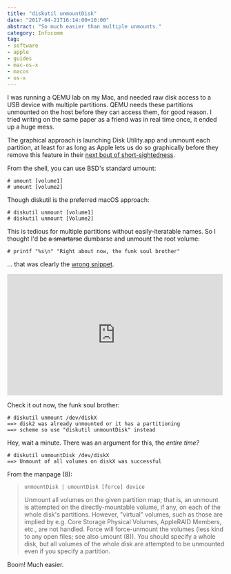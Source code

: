 ```yaml
---
title: "diskutil unmountDisk"
date: "2017-04-21T16:14:00+10:00"
abstract: "So much easier than multiple unmounts."
category: Infocomm
tag:
- software
- apple
- guides
- mac-os-x
- macos
- os-x
---
```

I was running a QEMU lab on my Mac, and needed raw disk access to a USB device with multiple partitions. QEMU needs these partitions unmounted on the host before they can access them, for good reason. I tried writing on the same paper as a friend was in real time once, it ended up a huge mess.

The graphical approach is launching Disk Utility.app and unmount each partition, at least for as long as Apple lets us do so graphically before they remove this feature in their [next bout of short-sightedness].

From the shell, you can use BSD's standard umount:

    # umount [volume1]
    # umount [volume2]

Though diskutil is the preferred macOS approach:

    # diskutil unmount [volume1]
    # diskutil unmount [Volume2]

This is tedious for multiple partitions without easily-iteratable names. So I thought I'd be <del>a smartarse</del> dumbarse and unmount the root volume:

    # printf "%s\n" "Right about now, the funk soul brother"

... that was clearly the [wrong snippet]. 

<iframe width="500" height="281" src="https://www.youtube.com/embed/nmsTwQb1csc" style="border:0;"></iframe>

Check it out now, the funk soul brother:

    # diskutil unmount /dev/diskX
    ==> disk2 was already unmounted or it has a partitioning
    ==> scheme so use "diskutil unmountDisk" instead

Hey, wait a minute. There was an argument for this, the *entire time?*

    # diskutil unmountDisk /dev/diskX
    ==> Unmount of all volumes on diskX was successful

From the manpage (8):

> `unmountDisk | umountDisk [force] device`  
> 
> Unmount all volumes on the given partition map; that is, an unmount is 
> attempted on the directly-mountable volume, if any, on each of the whole 
> disk's partitions. However, "virtual" volumes, such as those are implied 
> by e.g. Core Storage Physical Volumes, AppleRAID Members, etc., are not 
> handled. Force will force-unmount the volumes (less kind to any open 
> files; see also umount (8)).  You should specify a whole disk, but all 
> volumes of the whole disk are attempted to be unmounted even if you
> specify a partition.

Boom! Much easier.

[next bout of short-sightedness]: http://www.macworld.com/article/2987201/operating-systems/hands-on-with-disk-utility-in-el-capitan-tool-for-storage-devices-gets-a-facelift.html
[wrong snippet]: https://www.youtube.com/watch?v=nmsTwQb1csc

